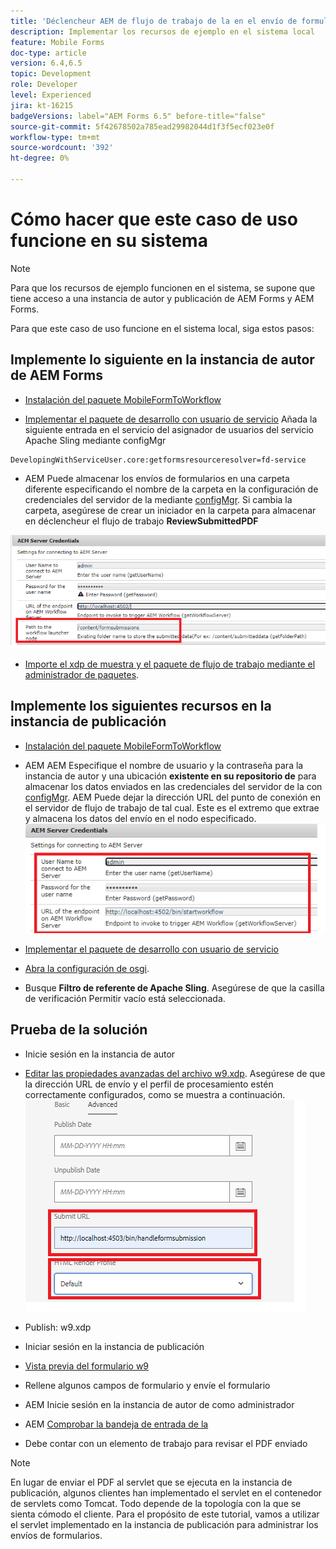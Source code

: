 ```yaml
---
title: 'Déclencheur AEM de flujo de trabajo de la en el envío de formularios de HTML5: obtención de casos de uso para funcionar'
description: Implementar los recursos de ejemplo en el sistema local
feature: Mobile Forms
doc-type: article
version: 6.4,6.5
topic: Development
role: Developer
level: Experienced
jira: kt-16215
badgeVersions: label="AEM Forms 6.5" before-title="false"
source-git-commit: 5f42678502a785ead29982044d1f3f5ecf023e0f
workflow-type: tm+mt
source-wordcount: '392'
ht-degree: 0%

---
```


# Cómo hacer que este caso de uso funcione en su sistema

>[!NOTE]
>
>Para que los recursos de ejemplo funcionen en el sistema, se supone que tiene acceso a una instancia de autor y publicación de AEM Forms y AEM Forms.

Para que este caso de uso funcione en el sistema local, siga estos pasos:

## Implemente lo siguiente en la instancia de autor de AEM Forms

* [Instalación del paquete MobileFormToWorkflow](assets/MobileFormToWorkflow.core-1.0.0-SNAPSHOT.jar)

* [Implementar el paquete de desarrollo con usuario de servicio](https://experienceleague.adobe.com/docs/experience-manager-learn/assets/developingwithserviceuser.zip?lang=en)
Añada la siguiente entrada en el servicio del asignador de usuarios del servicio Apache Sling mediante configMgr

```
DevelopingWithServiceUser.core:getformsresourceresolver=fd-service
```

* AEM Puede almacenar los envíos de formularios en una carpeta diferente especificando el nombre de la carpeta en la configuración de credenciales del servidor de la mediante [configMgr](http://localhost:4502/system/console/configMg). Si cambia la carpeta, asegúrese de crear un iniciador en la carpeta para almacenar en déclencheur el flujo de trabajo **ReviewSubmittedPDF**

![autor de configuración](assets/author-config.png)
* [Importe el xdp de muestra y el paquete de flujo de trabajo mediante el administrador de paquetes](assets/xdp-form-and-workflow.zip).


## Implemente los siguientes recursos en la instancia de publicación

* [Instalación del paquete MobileFormToWorkflow](assets/MobileFormToWorkflow.core-1.0.0-SNAPSHOT.jar)

* AEM AEM Especifique el nombre de usuario y la contraseña para la instancia de autor y una ubicación **existente en su repositorio de** para almacenar los datos enviados en las credenciales del servidor de la con [configMgr](http://localhost:4503/system/console/configMgr). AEM Puede dejar la dirección URL del punto de conexión en el servidor de flujo de trabajo de tal cual. Este es el extremo que extrae y almacena los datos del envío en el nodo especificado.
  ![publish-config](assets/publish-config.png)

* [Implementar el paquete de desarrollo con usuario de servicio](https://experienceleague.adobe.com/docs/experience-manager-learn/assets/developingwithserviceuser.zip?lang=en)
* [Abra la configuración de osgi](http://localhost:4503/system/console/configMgr).
* Busque **Filtro de referente de Apache Sling**. Asegúrese de que la casilla de verificación Permitir vacío está seleccionada.


## Prueba de la solución

* Inicie sesión en la instancia de autor
* [Editar las propiedades avanzadas del archivo w9.xdp](http://localhost:4502/libs/fd/fm/gui/content/forms/formmetadataeditor.html/content/dam/formsanddocuments/w9.xdp). Asegúrese de que la dirección URL de envío y el perfil de procesamiento estén correctamente configurados, como se muestra a continuación.
  ![xdp-advanced-properties](assets/mobile-form-properties.png)

* Publish: w9.xdp
* Iniciar sesión en la instancia de publicación
* [Vista previa del formulario w9](http://localhost:4503/content/dam/formsanddocuments/w9.xdp/jcr:content)
* Rellene algunos campos de formulario y envíe el formulario
* AEM Inicie sesión en la instancia de autor de como administrador
* AEM [Comprobar la bandeja de entrada de la](http://localhost:4502/aem/inbox)
* Debe contar con un elemento de trabajo para revisar el PDF enviado

>[!NOTE]
>
>En lugar de enviar el PDF al servlet que se ejecuta en la instancia de publicación, algunos clientes han implementado el servlet en el contenedor de servlets como Tomcat. Todo depende de la topología con la que se sienta cómodo el cliente. Para el propósito de este tutorial, vamos a utilizar el servlet implementado en la instancia de publicación para administrar los envíos de formularios.
